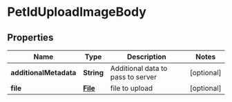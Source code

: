 # PetIdUploadImageBody

## Properties
Name | Type | Description | Notes
------------ | ------------- | ------------- | -------------
**additionalMetadata** | **String** | Additional data to pass to server |  [optional]
**file** | [**File**](File.md) | file to upload |  [optional]
